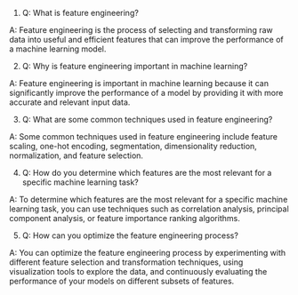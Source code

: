 1. Q: What is feature engineering?

A: Feature engineering is the process of selecting and transforming raw data into useful and efficient features that can improve the performance of a machine learning model.

2. Q: Why is feature engineering important in machine learning?

A: Feature engineering is important in machine learning because it can significantly improve the performance of a model by providing it with more accurate and relevant input data.

3. Q: What are some common techniques used in feature engineering?

A: Some common techniques used in feature engineering include feature scaling, one-hot encoding, segmentation, dimensionality reduction, normalization, and feature selection.

4. Q: How do you determine which features are the most relevant for a specific machine learning task?

A: To determine which features are the most relevant for a specific machine learning task, you can use techniques such as correlation analysis, principal component analysis, or feature importance ranking algorithms.

5. Q: How can you optimize the feature engineering process?

A: You can optimize the feature engineering process by experimenting with different feature selection and transformation techniques, using visualization tools to explore the data, and continuously evaluating the performance of your models on different subsets of features.